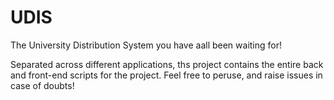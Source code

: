 # UDIS

The University Distribution System you have aall been waiting for! 

Separated across different applications, ths project contains the entire back and front-end scripts for the project. Feel free to peruse, and raise issues in case of doubts!
